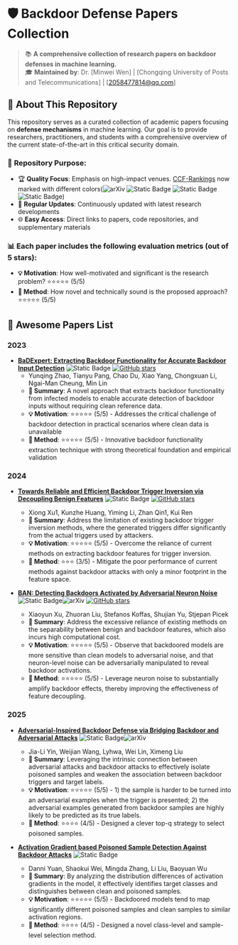 # 🛡️ Backdoor Defense Papers Collection

> 📚 **A comprehensive collection of research papers on backdoor defenses in machine learning.**  
> 🎓 **Maintained by**: Dr. [Minwei Wen] | [Chongqing University of Posts and Telecommunications] | [2058477814@qq.com]

## 📖 About This Repository

This repository serves as a curated collection of academic papers focusing on **defense mechanisms** in machine learning. Our goal is to provide researchers, practitioners, and students with a comprehensive overview of the current state-of-the-art in this critical security domain.


### 🎯 **Repository Purpose:**
- 🏆 **Quality Focus**: Emphasis on high-impact venues. [CCF-Rankings](https://www.ccf.org.cn/en/About_CCF/Media_Center/) now marked with different colors(![arXiv](https://img.shields.io/badge/CCF_A-dc3545) ![Static Badge](https://img.shields.io/badge/CCF_B-ffc107) ![Static Badge](https://img.shields.io/badge/CCF_C-28a745) ![Static Badge](https://img.shields.io/badge/CCF_None-6c757d))
- 🔄 **Regular Updates**: Continuously updated with latest research developments
- 🌐 **Easy Access**: Direct links to papers, code repositories, and supplementary materials

### 📊 **Each paper includes the following evaluation metrics (out of 5 stars):**
- **💡 Motivation**: How well-motivated and significant is the research problem? ⭐⭐⭐⭐⭐ (5/5)
- **🔧 Method**: How novel and technically sound is the proposed approach? ⭐⭐⭐⭐⭐ (5/5)

<h2 id="awesome-papers"> 👑 Awesome Papers List </h2>

<h3 id="attacks"> 2023 </h3>

* **[BaDExpert: Extracting Backdoor Functionality for Accurate Backdoor Input Detection](https://openreview.net/forum?id=s56xikpD92)** ![Static Badge](https://img.shields.io/badge/ICLR'23-6c757d) [![GitHub stars](https://img.shields.io/github/stars/vtu81/backdoor-toolbox?style=social)]([https://github.com/yunqing-me/AttackVLM](https://github.com/vtu81/backdoor-toolbox)) 
  * Yunqing Zhao, Tianyu Pang, Chao Du, Xiao Yang, Chongxuan Li, Ngai-Man Cheung, Min Lin
  * **📝 Summary**: A novel approach that extracts backdoor functionality from infected models to enable accurate detection of backdoor inputs without requiring clean reference data.
  * **💡 Motivation**: ⭐⭐⭐⭐⭐ (5/5) - Addresses the critical challenge of backdoor detection in practical scenarios where clean data is unavailable
  * **🔧 Method**: ⭐⭐⭐⭐⭐ (5/5) - Innovative backdoor functionality extraction technique with strong theoretical foundation and empirical validation

<h3 id="attacks"> 2024 </h3>

* **[Towards Reliable and Efficient Backdoor Trigger Inversion via Decoupling Benign Features](https://openreview.net/forum?id=Tw9wemV6cb)** ![Static Badge](https://img.shields.io/badge/ICLR'24-6c757d) [![GitHub stars](https://img.shields.io/github/stars/xuxiong0214/BTIDBF?style=social)](https://github.com/xuxiong0214/BTIDBF)
  * Xiong Xu1, Kunzhe Huang, Yiming Li, Zhan Qin1, Kui Ren
  * **📝 Summary**: Address the limitation of existing backdoor trigger inversion methods, where the generated triggers differ significantly from the actual triggers used by attackers.
  * **💡 Motivation**: ⭐⭐⭐⭐⭐ (5/5) - Overcome the reliance of current methods on extracting backdoor features for trigger inversion.
  * **🔧 Method**: ⭐⭐⭐ (3/5) - Mitigate the poor performance of current methods against backdoor attacks with only a minor footprint in the feature space.

* **[BAN: Detecting Backdoors Activated by Adversarial Neuron Noise](https://openreview.net/forum?id=Tw9wemV6cb)** ![Static Badge](https://img.shields.io/badge/NeurIPS'24-6c757d)![arXiv](https://img.shields.io/badge/CCF_A-dc3545) [![GitHub stars](https://img.shields.io/github/stars/xiaoyunxxy/ban?style=social)](https://github.com/xiaoyunxxy/ban)
  * Xiaoyun Xu, Zhuoran Liu, Stefanos Koffas, Shujian Yu, Stjepan Picek
  * **📝 Summary**: Address the excessive reliance of existing methods on the separability between benign and backdoor features, which also incurs high computational cost.
  * **💡 Motivation**: ⭐⭐⭐⭐⭐ (5/5) - Observe that backdoored models are more sensitive than clean models to adversarial noise, and that neuron-level noise can be adversarially manipulated to reveal backdoor activations.
  * **🔧 Method**: ⭐⭐⭐⭐⭐ (5/5) - Leverage neuron noise to substantially amplify backdoor effects, thereby improving the effectiveness of feature decoupling.
    
<h3 id="attacks"> 2025 </h3>

* **[Adversarial-Inspired Backdoor Defense via Bridging Backdoor and Adversarial Attacks](https://ojs.aaai.org/index.php/AAAI/article/view/33030)** ![Static Badge](https://img.shields.io/badge/AAAI'25-6c757d)![arXiv](https://img.shields.io/badge/CCF_A-dc3545)
  * Jia-Li Yin, Weijian Wang, Lyhwa, Wei Lin, Ximeng Liu
  * **📝 Summary**: Leveraging the intrinsic connection between adversarial attacks and backdoor attacks to effectively isolate poisoned samples and weaken the association between backdoor triggers and target labels.
  * **💡 Motivation**: ⭐⭐⭐⭐⭐ (5/5) - 1) the sample is harder to be turned into an adversarial examples when the trigger is presented; 2) the adversarial examples generated from backdoor samples are highly likely to be predicted as its true labels.
  * **🔧 Method**: ⭐⭐⭐⭐ (4/5) - Designed a clever top-q strategy to select poisoned samples.

* **[Activation Gradient based Poisoned Sample Detection Against Backdoor Attacks](https://openreview.net/forum?id=VNMJfBBUd5)** ![Static Badge](https://img.shields.io/badge/ICLR'25-6c757d)
  * Danni Yuan, Shaokui Wei, Mingda Zhang, Li Liu, Baoyuan Wu
  * **📝 Summary**: By analyzing the distribution differences of activation gradients in the model, it effectively identifies target classes and distinguishes between clean and poisoned samples.
  * **💡 Motivation**: ⭐⭐⭐⭐⭐ (5/5) - Backdoored models tend to map significantly different poisoned samples and clean samples to similar activation regions.
  * **🔧 Method**: ⭐⭐⭐⭐ (4/5) - Designed a novel class-level and sample-level selection method.
